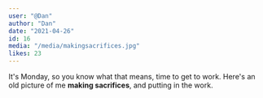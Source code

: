```yaml
---
user: "@Dan"
author: "Dan"
date: "2021-04-26"
id: 16
media: "/media/makingsacrifices.jpg"
likes: 23
---
```


It's Monday, so you know what that means, time to get to work. Here's an old picture of me <strong>making sacrifices</strong>, and putting in the work.
